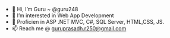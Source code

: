 - 👋 Hi, I’m Guru ~ @guru248
- 👀 I’m interested in Web App Development
- 🌱 Proficien in ASP .NET MVC, C#, SQL Server, HTML,CSS, JS.
- 📫 Reach me @ guruprasadh.r250@gmail.com

<!---
guru248/guru248 is a ✨ special ✨ repository because its `README.md` (this file) appears on your GitHub profile.
You can click the Preview link to take a look at your changes.
--->
